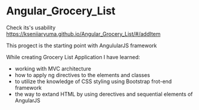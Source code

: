 # Angular_Grocery_List
Check its's usability https://kseniiaryuma.github.io/Angular_Grocery_List/#/addItem

This progect is the starting point with AngulularJS framework

While creating Grocery List Application I have learned:

* working with MVC architecture
* how to apply ng directives to the elements and classes
* to utilize the knowledge of CSS styling using Bootstrap frot-end framework
* the way to extand HTML by using derectives and sequential elements of AngularJS

